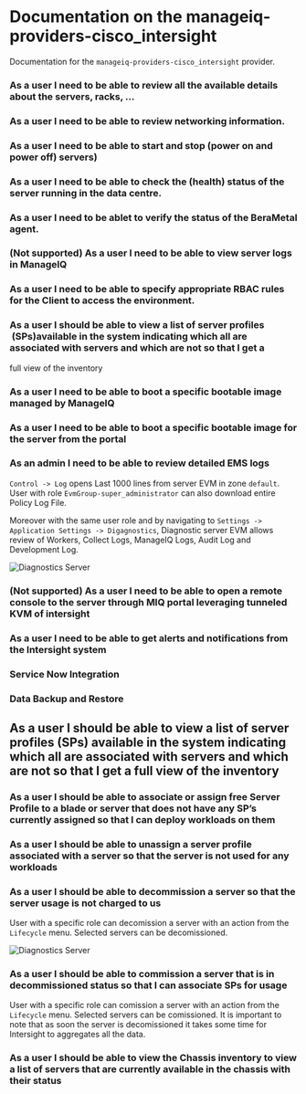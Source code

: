 # Documentation on the manageiq-providers-cisco_intersight

Documentation for the `manageiq-providers-cisco_intersight` provider.

 
 ### As a user I need to be able to review all the available details about the servers, racks, …

 ### As a user I need to be able to review networking information.

 ### As a user I need to be able to start and stop (power on and power off) servers)

 ### As a user I need to be able to check the (health) status of the server running in the data centre.

 ### As a user I need to be ablet to verify the status of the BeraMetal agent. 

 ### (Not supported) As a user I need to be able to view server logs in ManageIQ

### As a user I need to be able to specify appropriate RBAC rules for the Client to access the environment.



### As a user I should be able to view a list of server profiles  (SPs)available in the system indicating which all are associated with servers and which are not so that I get a 
 full view of the inventory
 
### As a user I need to be able to boot a specific bootable image managed by ManageIQ
 
### As a user I need to be able to boot a specific bootable image for the server from the portal
 
### As an admin I need to be able to review detailed EMS logs

[comment]: <We wanred to include more details [here](admin-review-ems-README.md). Not sure whether this is even needed.> 

`Control -> Log` opens Last 1000 lines from server EVM in zone `default`. User with role `EvmGroup-super_administrator` can also download entire Policy Log File.

Moreover with the same user role and by navigating to `Settings -> Application Settings -> Digagnostics`, Diagnostic server EVM allows review of Workers, Collect Logs, ManageIQ Logs, Audit Log and Development Log.

![Diagnostics Server](../figures/admin_review_ems_logs_1.png)

### (Not supported) As a user I need to be able to open a remote console to the server through MIQ portal leveraging tunneled KVM of intersight
 
### As a user I need to be able to get alerts and notifications from the Intersight system
 
### Service Now Integration
 
### Data Backup and Restore
 
 ## As a user I should be able to view a list of server profiles (SPs) available in the system indicating which all are associated with servers and which are not so that I get a full view of the inventory
 
### As a user I should be able to associate or assign free Server Profile to a blade or server that does not have any SP’s currently assigned so that I can deploy workloads on them
 
### As a user I should be able to unassign a server profile associated with a server so that the server is not used for any workloads
 
### As a user I should be able to decommission a server so that the server usage is not charged to us
 
User with a specific role can decomission a server with an action from the `Lifecycle` menu. Selected servers can be decomissioned.

![Diagnostics Server](../figures/comission_decomission_server.png)

### As a user I should be able to commission a server that is in decommissioned status so that I can associate SPs for usage
 
User with a specific role can comission a server with an action from the `Lifecycle` menu. Selected servers can be comissioned. It is important to note that as soon the server is decomissioned it takes some time for Intersight to aggregates all the data.

### As a user I should be able to view the Chassis inventory to view a list of servers that are currently available in the chassis with their status
